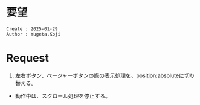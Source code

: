 要望
===
```
Create : 2025-01-29
Author : Yugeta.Koji
```

# Request
1. 左右ボタン、ページャーボタンの際の表示処理を、position:absoluteに切り替える。
- 動作中は、スクロール処理を停止する。

